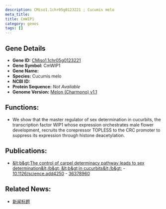 ```yaml
---
description: CMiso1.1chr05g0123221 ; Cucumis melo
meta_title:
title: CmWIP1
category: genes
tags: []
---
```


## Gene Details
- **Gene ID:**	[CMiso1.1chr05g0123221](https://www.maizegdb.org/gene_center/gene/CMiso1.1chr05g0123221)
- **Gene Symbol:** CmWIP1
- **Gene Name:** 
- **Species:** Cucumis melo
- **NCBI ID:** [  ]()
- **Protein Sequence:** *Not Available*
- **Genome Version:** [Melon (Charmono) v1.1]()

## Functions:
   - We show that the master regulator of sex determination in cucurbits, the transcription factor WIP1 whose expression orchestrates male flower development, recruits the corepressor TOPLESS to the CRC promoter to suppress its expression through histone deacetylation.

## Publications:
   - [&amp;lt;b&amp;gt;The control of carpel determinacy pathway leads to sex determination&amp;lt;/b&amp;gt; &amp;lt;b&amp;gt;in cucurbits&amp;lt;/b&amp;gt;]( https://www.science.org/doi/10.1126/science.add4250#supplementary-materials ) - [10.1126/science.add4250]( https://www.science.org/doi/10.1126/science.add4250#supplementary-materials ) - [36378960](https://pubmed.ncbi.nlm.nih.gov/36378960/)

## Related News:
   - [新闻标题](https://mp.weixin.qq.com/s/dor73DQvEgKfaFkn0JKYOA)
